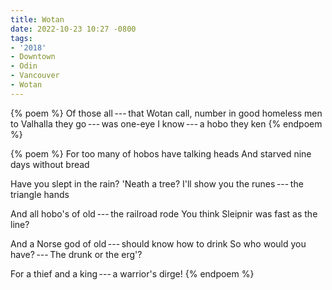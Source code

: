 ```yaml
---
title: Wotan
date: 2022-10-23 10:27 -0800
tags:
- '2018'
- Downtown
- Odin
- Vancouver
- Wotan
---
```

{% poem %}
Of those all&thinsp;---&thinsp;that Wotan call, number in good homeless men
to Valhalla they go&thinsp;---&thinsp;was one-eye I know&thinsp;---&thinsp;a hobo they ken
{% endpoem %}

{% poem %}
For too many of hobos have talking heads
And starved nine days without bread

Have you slept in the rain? 'Neath a tree?
I'll show you the runes&thinsp;---&thinsp;the triangle hands

And all hobo's of old&thinsp;---&thinsp;the railroad rode
You think Sleipnir was fast as the line?

And a Norse god of old&thinsp;---&thinsp;should know how to drink
So who would you have?&thinsp;---&thinsp;The drunk or the erg'?

For a thief and a king&thinsp;---&thinsp;a warrior's dirge!
{% endpoem %}
